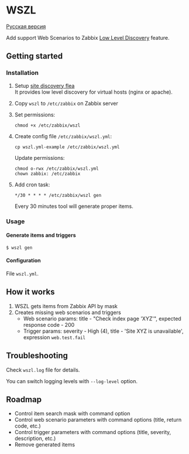 # WSZL

[Русская версия](README.RU.md)

Add support Web Scenarios to 
Zabbix [Low Level Discovery](https://www.zabbix.com/documentation/current/manual/discovery/low_level_discovery) feature.

## Getting started

### Installation

1. Setup [site discovery flea](https://github.com/lebe-dev/site-discovery-flea)  
   It provides low level discovery for virtual hosts (nginx or apache).
2. Copy `wszl` to `/etc/zabbix` on Zabbix server
3. Set permissions:
    ```shell script
    chmod +x /etc/zabbix/wszl
    ```
4. Create config file `/etc/zabbix/wszl.yml`:
    ```shell script
    cp wszl.yml-example /etc/zabbix/wszl.yml
    ```
   
    Update permissions:
    ```shell script
    chmod o-rwx /etc/zabbix/wszl.yml
    chown zabbix: /etc/zabbix
    ```
    
5. Add cron task:
    ```
    */30 * * * * /etc/zabbix/wszl gen
    ```   
    Every 30 minutes tool will generate proper items.

### Usage

#### Generate items and triggers

```
$ wszl gen
```

#### Configuration

File `wszl.yml`.

## How it works

1. WSZL gets items from Zabbix API by mask
2. Creates missing web scenarios and triggers
    - Web scenario params: title - "Check index page 'XYZ'", expected response code - 200
    - Trigger params: severity - High (4), title - 'Site XYZ is unavailable', expression `web.test.fail`  

## Troubleshooting

Check `wszl.log` file for details.

You can switch logging levels with `--log-level` option.

## Roadmap

- Control item search mask with command option
- Control web scenario parameters with command options (title, return code, etc.)
- Control trigger parameters with command options (title, severity, description, etc.)
- Remove generated items
